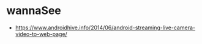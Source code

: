 # wannaSee

- https://www.androidhive.info/2014/06/android-streaming-live-camera-video-to-web-page/
